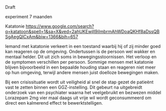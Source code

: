 Draft

experiment 7 maanden 


Katatonie 
https://www.google.com/search?q=katatoon&spell=1&sa=X&ved=2ahUKEwjll9iImbrmAhWDoaQKHf8aDssQBSgAegQICxAm&biw=1366&bih=657

Iemand met katatonie verkeert in een toestand waarbij hij of zij minder goed kan reageren op de omgeving. Ondertussen is de persoon wel wakker en mentaal helder. Dit uit zich soms in bewegingsstoornissen. Het verloop en de symptomen verschillen per persoon. Sommige mensen met katatonie blijven bijvoorbeeld in een bepaalde houding staan en reageren niet meer op hun omgeving, terwijl andere mensen juist doelloze bewegingen maken.

Bij een crisissituatie wordt uit veiligheid al snel de stap gezet de patieënt vast te zetten binnen een GGZ-instelling. Dit gebeurt na uitgebreidt onderzoek van een psychiater waarna het veelgebruikt en bezwezen middel Lorazepam 2mg vier maal daags uit vrije wil wordt geconsummeerd om direct een kalmerend effect te bewerktstelligen. 
